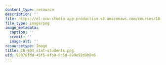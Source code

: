 ```yaml
---
content_type: resource
description: ''
file: https://ol-ocw-studio-app-production.s3.amazonaws.com/courses/18-904-seminar-in-topology-spring-2011/93070fdd45f58fb88b5d699e92d9b8a6_18-904_stat-students.png
file_type: image/png
image_metadata:
  caption: ''
  credit: ''
  image-alt: ''
resourcetype: Image
title: 18-904_stat-students.png
uid: 93070fdd-45f5-8fb8-8b5d-699e92d9b8a6
---
```

